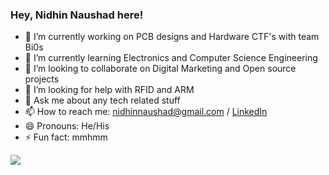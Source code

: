 ### Hey, Nidhin Naushad here!


- 🔭 I’m currently working on PCB designs and Hardware CTF's with team Bi0s
- 🌱 I’m currently learning Electronics and Computer Science Engineering
- 👯 I’m looking to collaborate on Digital Marketing and Open source projects 
- 🤔 I’m looking for help with RFID and ARM
- 💬 Ask me about any tech related stuff
- 📫 How to reach me: nidhinnaushad@gmail.com / [LinkedIn](https://in.linkedin.com/in/nidhin-naushad-1627341b5) 
- 😄 Pronouns: He/His
- ⚡ Fun fact: mmhmm
<img src = "https://github-readme-stats.vercel.app/api?username=nidhinnaushad&&show_icons=true&title_color=ffffff&icon_color=ffffff&text_color=b2b2b2&bg_color=000000">

